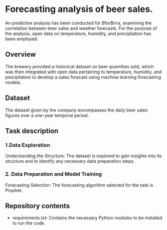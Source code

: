 # Forecasting analysis of beer sales. 
An predictive analysis has been conducted for BforBirra, examining the correlation between beer sales and weather forecasts. For the purpose of the analysis, open data on temperature, humidity, and precipitation has been employed.

## Overview 
The brewery provided a historical dataset on beer quantities sold, which was then integrated with open data pertaining to temperature, humidity, and precipitation to develop a sales forecast using machine learning forecasting models. 

## Dataset
The dataset given by the company encompasses the daily beer sales figures over a one-year temporal period. 

## Task description
### 1.Data Exploration
Understanding the Structure: The dataset is explored to gain insights into its structure and to identify any necessary data preparation steps.

### 2. Data Preparation and Model Training
Forecasting Selection: The forecasting algorithm selected for the task is Prophet.

## Repository contents 
-	requirements.txt: Contains the necessary Python modules to be installed to run the code.
